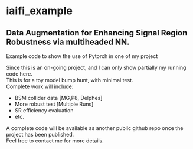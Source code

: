 # iaifi_example
## Data Augmentation for Enhancing Signal Region Robustness via multiheaded NN. <br>
Example code to show the use of Pytorch in one of my project <br>

Since this is an on-going project, and I can only show partially my running code here. <br>
This is for a toy model bump hunt, with minimal test.   <br>
Complete work will include:
- BSM collider data [MG,P8, Delphes]
- More robust test [Multiple Runs]
- SR efficiency evaluation 
- etc.

A complete code will be available as another public github repo once the project has been published. <br>
Feel free to contact me for more details.  <br>
